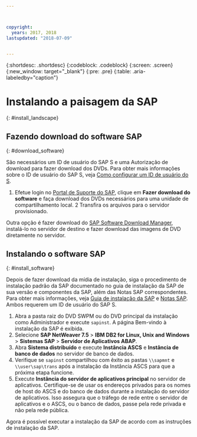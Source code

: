 ```yaml
---



copyright:
  years: 2017, 2018
lastupdated: "2018-07-09"


---
```


{:shortdesc: .shortdesc}
{:codeblock: .codeblock}
{:screen: .screen}
{:new_window: target="_blank"}
{:pre: .pre}
{:table: .aria-labeledby="caption"}

# Instalando a paisagem da SAP
{: #install_landscape}

## Fazendo download do software SAP
{: #download_software}

São necessários um ID de usuário do SAP S e uma Autorização de download para fazer download dos DVDs. Para obter mais informações sobre o ID de usuário do SAP S, veja [Como configurar um ID de usuário do S](https://www.sapappsdevelopmentpartnercenter.com/en/faq/program-faqs_2/how-to-receive-an-s-user-to-access-the-s_77).

1. Efetue login no [Portal de Suporte do SAP](https://support.sap.com/en/index.html), clique em **Fazer download do software** e faça download dos DVDs necessários para uma unidade de compartilhamento local. 
2 Transfira os arquivos para o servidor provisionado. 

Outra opção é fazer download do [SAP Software Download Manager](https://support.sap.com/en/my-support/software-downloads.html#section_995042677), instalá-lo no servidor de destino e fazer download das imagens de DVD diretamente no servidor. 

## Instalando o software SAP
{: #install_software}

Depois de fazer download da mídia de instalação, siga o procedimento de instalação padrão da SAP documentado no guia de instalação da SAP de sua versão e componentes da SAP, além das Notas SAP correspondentes. Para obter mais informações, veja [Guia de instalação da SAP](https://service.sap.com/instguides) e [Notas SAP](https://support.sap.com). Ambos requerem um ID de usuário do SAP S.

1. Abra a pasta raiz do DVD SWPM ou do DVD principal da instalação como Administrador e execute `sapinst`. A página Bem-vindo à instalação da SAP é exibida.
2. Selecione **SAP NetWeaver 7.5** > **IBM DB2 for Linux, Unix and Windows** > **Sistemas SAP** > **Servidor de Aplicativos ABAP**.
3. Abra **Sistema distribuído** e execute **Instância ASCS** e **Instância de banco de dados** no servidor de banco de dados.
4. Verifique se `sapinst` compartilhou com êxito as pastas `\\sapmnt` e `\\user\sap\trans` após a instalação da Instância ASCS para que a próxima etapa funcione.
5. Execute **Instância do servidor de aplicativos principal** no servidor de aplicativos. Certifique-se de usar os endereços privados para os nomes de host do ASCS e do banco de dados durante a instalação do servidor de aplicativos. Isso assegura que o tráfego de rede entre o servidor de aplicativos e o ASCS, ou o banco de dados, passe pela rede privada e não pela rede pública.

Agora é possível executar a instalação da SAP de acordo com as instruções de instalação da SAP.


